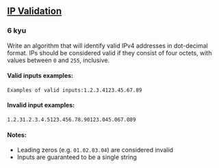 <h2><a href=https://www.codewars.com/kata/515decfd9dcfc23bb6000006/train/typescript target="_blank">IP Validation</a></h2><h3>6 kyu</h3><p>Write an algorithm that will identify valid IPv4 addresses in dot-decimal format. IPs should be considered valid if they consist of four octets, with values between <code>0</code> and <code>255</code>, inclusive.</p><h4 id="valid-inputs-examples">Valid inputs examples:</h4><pre><code>Examples of valid inputs:1.2.3.4123.45.67.89</code></pre><h4 id="invalid-input-examples">Invalid input examples:</h4><pre><code>1.2.31.2.3.4.5123.456.78.90123.045.067.089</code></pre><h4 id="notes">Notes:</h4><ul><li>Leading zeros (e.g. <code>01.02.03.04</code>) are considered invalid</li><li>Inputs are guaranteed to be a single string</li></ul>